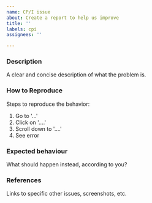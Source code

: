 ```yaml
---
name: CP/I issue
about: Create a report to help us improve
title: ''
labels: cpi
assignees: ''

---
```


### Description
A clear and concise description of what the problem is.

### How to Reproduce
Steps to reproduce the behavior:
1. Go to '...'
2. Click on '....'
3. Scroll down to '....'
4. See error

### Expected behaviour
What should happen instead, according to you?

### References
Links to specific other issues, screenshots, etc.
